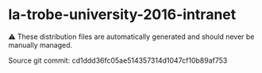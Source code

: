 # la-trobe-university-2016-intranet

:warning: These distribution files are automatically generated and should never be manually managed.

Source git commit: cd1ddd36fc05ae514357314d1047cf10b89af753
